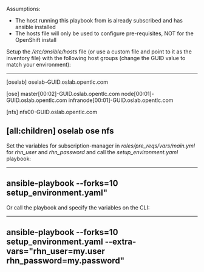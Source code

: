 Assumptions:
* The host running this playbook from is already subscribed and has ansible installed
* The hosts file will only be used to configure pre-requisites, NOT for the OpenShift install

Setup the */etc/ansible/hosts* file (or use a custom file and point to it as the inventory file) with the following host groups (change the GUID value to match your environment):

----
[oselab]
oselab-GUID.oslab.opentlc.com

[ose]
master[00:02]-GUID.oslab.opentlc.com
node[00:01]-GUID.oslab.opentlc.com
infranode[00:01]-GUID.oslab.opentlc.com

[nfs]
nfs00-GUID.oslab.opentlc.com

[all:children]
oselab
ose
nfs
----

Set the variables for subscription-manager in *roles/pre_reqs/vars/main.yml* for *rhn_user* and *rhn_password* and call the *setup_environment.yaml* playbook:

----
ansible-playbook --forks=10 setup_environment.yaml"
----

Or call the playbook and specify the variables on the CLI:

----
ansible-playbook --forks=10 setup_environment.yaml --extra-vars="rhn_user=my.user rhn_password=my.password"
----
